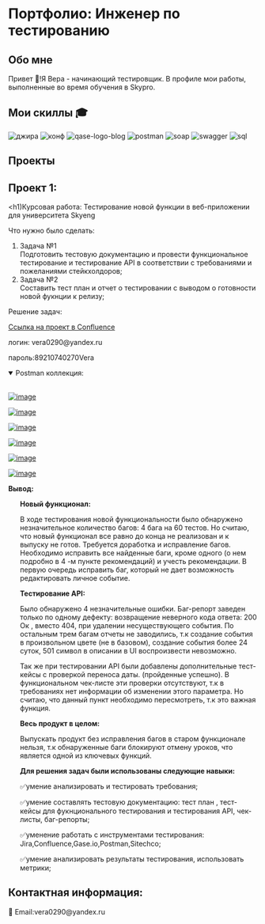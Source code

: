 # Портфолио: Инженер по тестированию 
## Обо мне
Привет 👋!Я Вера - начинающий тестировщик. В профиле мои работы, выполненные во время обучения в Skypro.
## Мои скиллы 🎓
![джира](https://github.com/VeraGrechina/portfolio-QA/assets/132752674/5e940617-34d0-4fb7-845f-b8c3e449b865)
![конф](https://github.com/VeraGrechina/portfolio-QA/assets/132752674/07ab4532-b97e-46ca-855e-5aef41b79d08)
![qase-logo-blog](https://github.com/VeraGrechina/portfolio-QA/assets/132752674/ee2ec75f-b9ad-4129-ad49-db38b2cabc8b)
![postman](https://github.com/VeraGrechina/portfolio-QA/assets/132752674/d0061f1e-b213-42fa-836a-1648f4fa56f1)
![soap](https://github.com/VeraGrechina/portfolio-QA/assets/132752674/6bff4254-2fcd-4b39-8497-d1374b249c4d)
![swagger](https://github.com/VeraGrechina/portfolio-QA/assets/132752674/a63801d3-a27b-498f-aa8e-35d770397be7)
![sql](https://github.com/VeraGrechina/portfolio-QA/assets/132752674/2c9f076e-1d1a-436d-bc7f-9581d3b7d901)




## Проекты
## Проект 1: 
<h1)Курсовая работа: Тестирование новой функции в веб-приложении для университета Skyeng</h1>
<p>Что нужно было сделать:<p>
 <ol>
     <li>Задача №1</li> Подготовить тестовую документацию и провести функциональное тестирование и тестирование API в соответствии с требованиями и пожеланиями стейкхолдоров;
     <li>Задача №2</li>  Составить тест план и отчет о тестировании с выводом о готовности новой фукнции к релизу; 
   </ol>
  
  
<p>Решение задач:<p>
<a href="https://grechinavera.atlassian.net/l/cp/4DYuC1Dw">Ссылка на проект в Confluence</a>
<p>логин: vera0290@yandex.ru<p>
<p>пароль:89210740270Vera<p>
  
 <details open=""><summary> Postman коллекция: </summary><br>
<p dir="auto"><a target="_blank" rel="noopener noreferrer nofollow" href="https://github.com/VeraGrechina/portfolio-QA/assets/132752674/ea97b033-06f6-4260-b524-0020d919f690"><img src="https://github.com/VeraGrechina/portfolio-QA/assets/132752674/ea97b033-06f6-4260-b524-0020d919f690" alt="image" style="max-width: 100%;"></a></p>
<p dir="auto"><a target="_blank" rel="noopener noreferrer nofollow" href="https://github.com/VeraGrechina/portfolio-QA/assets/132752674/c9ea1d02-63f7-4486-aa25-bf18f7f78041"><img src="https://github.com/VeraGrechina/portfolio-QA/assets/132752674/c9ea1d02-63f7-4486-aa25-bf18f7f78041" alt="image" style="max-width: 100%;"></a></p>

<p dir="auto"><a target="_blank" rel="noopener noreferrer nofollow" href="https://github.com/VeraGrechina/portfolio-QA/assets/132752674/e1c83229-95ab-4966-9c77-b2e607b4a442"><img src="https://github.com/VeraGrechina/portfolio-QA/assets/132752674/e1c83229-95ab-4966-9c77-b2e607b4a442" alt="image" style="max-width: 100%;"></a></p>
  
<p dir="auto"><a target="_blank" rel="noopener noreferrer nofollow" href="https://github.com/VeraGrechina/portfolio-QA/assets/132752674/6ea37e8a-72a8-4eb8-a39f-7c08a8c8f06e"><img src="https://github.com/VeraGrechina/portfolio-QA/assets/132752674/6ea37e8a-72a8-4eb8-a39f-7c08a8c8f06e" alt="image" style="max-width: 100%;"></a></p> 
  
<p dir="auto"><a target="_blank" rel="noopener noreferrer nofollow" href="https://github.com/VeraGrechina/portfolio-QA/assets/132752674/53ddd456-fea5-4186-b8d1-47b33b5e80a4"><img src="https://github.com/VeraGrechina/portfolio-QA/assets/132752674/53ddd456-fea5-4186-b8d1-47b33b5e80a4" alt="image" style="max-width: 100%;"></a></p> 

 <p dir="auto"><a target="_blank" rel="noopener noreferrer nofollow" href="https://github.com/VeraGrechina/portfolio-QA/assets/132752674/993af92e-7cb6-4a2e-ae20-34dee4ae40c4"><img src="https://github.com/VeraGrechina/portfolio-QA/assets/132752674/993af92e-7cb6-4a2e-ae20-34dee4ae40c4" alt="image" style="max-width: 100%;"></a></p> 
 
 </details>

 <b>Вывод:</b>
  <ol>
   <b>Новый функционал: </b>
   <p>В ходе тестирования новой функциональности было обнаружено незначительное количество багов: 4 бага на 60 тестов. Но считаю, что новый функционал все равно до конца не реализован и к выпуску не готов. Требуется доработка и исправление багов. Необходимо исправить все найденные баги, кроме одного (о нем подробно в 4 -м пункте рекомендаций) и учесть рекомендации. В первую очередь исправить баг, который не дает возможность редактировать личное событие. <p>
    <b>Тестирование API:</b>
    <p>Было обнаружено 4 незначительные ошибки. Баг-репорт заведен только по одному дефекту: возвращение неверного кода ответа: 200 Ок , вместо 404, при удалении несуществующего события. По остальным трем багам отчеты не заводились, т.к создание события в произвольном цвете (не в базовом), создание события более 24 суток, 501 символ в описании в UI воспроизвести невозможно.<p>
<p>Так же при тестировании API были добавлены дополнительные тест-кейсы с проверкой переноса даты. (пройденные успешно).  В функциональном чек-листе эти проверки отсутствуют, т.к в требованиях нет информации об изменении этого параметра. Но считаю, что данный пункт необходимо пересмотреть, т.к это важная функция.<p>
  <b>Весь продукт в целом:</b>
   <p>Выпускать продукт без исправления багов в старом функционале нельзя, т.к обнаруженные баги блокируют отмену уроков, что является одной из ключевых функций.<p>
      
  <b>Для решения задач были использованы следующие навыки:</b>
 <p>✅умение анализировать и тестировать требования;<p>
 <p>✅умение составлять тестовую документацию: тест план , тест-кейсы для фукнционального тестирования и тестирования API, чек-листы, баг-репорты;<p>
 <p>✅уменение работать с инструментами тестирования: Jira,Confluence,Gase.io,Postman,Sitechco;<p>
 <p>✅умение анализировать результаты тестирования, использовать метрики;<p>
 </ol>
   
  ## Контактная информация:
  <p>📧 Email:vera0290@yandeх.ru
   
  
   

 
 
 


 
 
 

 
    
     
  


  

